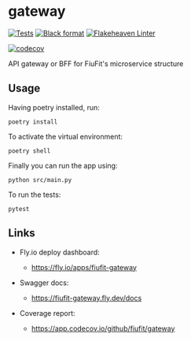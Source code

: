 # gateway

[![Tests](https://github.com/fiufit/gateway/actions/workflows/python-app.yml/badge.svg?branch=main)](https://github.com/fiufit/gateway/actions/workflows/python-app.yml)
[![Black format](https://github.com/fiufit/gateway/actions/workflows/python-black.yml/badge.svg?branch=main)](https://github.com/fiufit/gateway/actions/workflows/python-black.yml)
[![Flakeheaven Linter](https://github.com/fiufit/gateway/actions/workflows/python-flake.yml/badge.svg?branch=main)](https://github.com/fiufit/gateway/actions/workflows/python-flake.yml)

[![codecov](https://codecov.io/gh/fiufit/gateway/branch/main/graph/badge.svg?token=NRRA48UTP5)](https://codecov.io/gh/fiufit/gateway)

API gateway or BFF for FiuFit's microservice structure

## Usage
Having poetry installed, run:

`poetry install`

To activate the virtual environment:

`poetry shell`

Finally you can run the app using:

`python src/main.py`

To run the tests:

`pytest`

## Links

- Fly.io deploy dashboard:

    - https://fly.io/apps/fiufit-gateway

- Swagger docs:

    - https://fiufit-gateway.fly.dev/docs

- Coverage report:

    - https://app.codecov.io/github/fiufit/gateway
